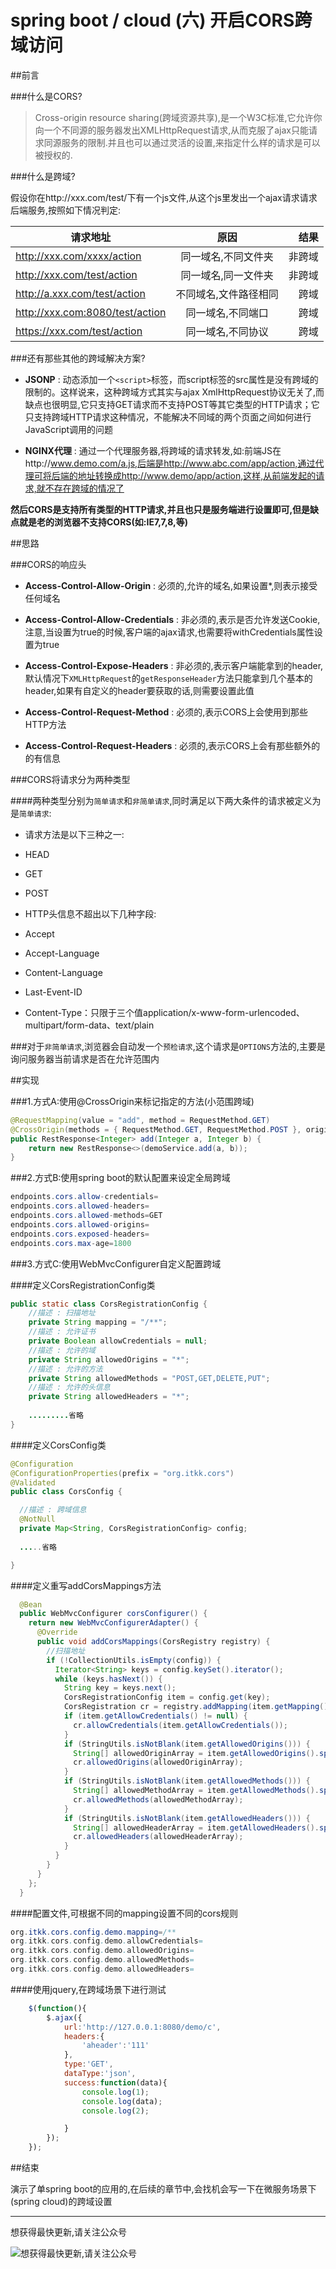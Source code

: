 # spring boot / cloud (六) 开启CORS跨域访问

##前言


###什么是CORS?


>Cross-origin resource sharing(跨域资源共享),是一个W3C标准,它允许你向一个不同源的服务器发出XMLHttpRequest请求,从而克服了ajax只能请求同源服务的限制.并且也可以通过灵活的设置,来指定什么样的请求是可以被授权的.


###什么是跨域?


假设你在http://xxx.com/test/下有一个js文件,从这个js里发出一个ajax请求请求后端服务,按照如下情况判定:


| 请求地址 | 原因 | 结果 |
| ------------- |:-------------:| -----:|
|  http://xxx.com/xxxx/action | 同一域名,不同文件夹 | 非跨域 |
|  http://xxx.com/test/action | 同一域名,同一文件夹 | 非跨域 |
|  http://a.xxx.com/test/action | 不同域名,文件路径相同 | 跨域 |
|  http://xxx.com:8080/test/action | 同一域名,不同端口 | 跨域 |
|  https://xxx.com/test/action | 同一域名,不同协议　 | 跨域 |


###还有那些其他的跨域解决方案?


- **JSONP** : 动态添加一个`<script>`标签，而script标签的src属性是没有跨域的限制的。这样说来，这种跨域方式其实与ajax XmlHttpRequest协议无关了,而缺点也很明显,它只支持GET请求而不支持POST等其它类型的HTTP请求；它只支持跨域HTTP请求这种情况，不能解决不同域的两个页面之间如何进行JavaScript调用的问题


- **NGINX代理** : 通过一个代理服务器,将跨域的请求转发,如:前端JS在http://www.demo.com/a.js,后端是http://www.abc.com/app/action,通过代理可将后端的地址转换成http://www.demo/app/action,这样,从前端发起的请求,就不存在跨域的情况了


**然后CORS是支持所有类型的HTTP请求,并且也只是服务端进行设置即可,但是缺点就是老的浏览器不支持CORS(如:IE7,7,8,等)**


##思路


###CORS的响应头


- **Access-Control-Allow-Origin** : 必须的,允许的域名,如果设置*,则表示接受任何域名


- **Access-Control-Allow-Credentials** : 非必须的,表示是否允许发送Cookie,注意,当设置为true的时候,客户端的ajax请求,也需要将withCredentials属性设置为true


- **Access-Control-Expose-Headers** : 非必须的,表示客户端能拿到的header,默认情况下`XMLHttpRequest`的`getResponseHeader`方法只能拿到几个基本的header,如果有自定义的header要获取的话,则需要设置此值


- **Access-Control-Request-Method** : 必须的,表示CORS上会使用到那些HTTP方法


- **Access-Control-Request-Headers** : 必须的,表示CORS上会有那些额外的的有信息


###CORS将请求分为两种类型


####两种类型分别为`简单请求`和`非简单请求`,同时满足以下两大条件的请求被定义为是`简单请求`:


- 请求方法是以下三种之一:


 - HEAD
 
 
 - GET
 
 
 - POST


- HTTP头信息不超出以下几种字段:


 - Accept
 
 
 - Accept-Language
 
 
 - Content-Language


 - Last-Event-ID
 
 
 - Content-Type：只限于三个值application/x-www-form-urlencoded、multipart/form-data、text/plain
 
 
###对于`非简单请求`,浏览器会自动发一个`预检请求`,这个请求是`OPTIONS`方法的,主要是询问服务器当前请求是否在允许范围内
 

##实现


###1.方式A:使用@CrossOrigin来标记指定的方法(小范围跨域)


``` java
@RequestMapping(value = "add", method = RequestMethod.GET)
@CrossOrigin(methods = { RequestMethod.GET, RequestMethod.POST }, origins = "*")
public RestResponse<Integer> add(Integer a, Integer b) {
    return new RestResponse<>(demoService.add(a, b));
}
```

###2.方式B:使用spring boot的默认配置来设定全局跨域


``` java
endpoints.cors.allow-credentials=
endpoints.cors.allowed-headers=
endpoints.cors.allowed-methods=GET
endpoints.cors.allowed-origins=
endpoints.cors.exposed-headers=
endpoints.cors.max-age=1800
```

###3.方式C:使用WebMvcConfigurer自定义配置跨域


####定义CorsRegistrationConfig类

``` java
public static class CorsRegistrationConfig {
    //描述 : 扫描地址
    private String mapping = "/**";
    //描述 : 允许证书
    private Boolean allowCredentials = null;
    //描述 : 允许的域
    private String allowedOrigins = "*";
    //描述 : 允许的方法
    private String allowedMethods = "POST,GET,DELETE,PUT";
    //描述 : 允许的头信息
    private String allowedHeaders = "*";
    
    .........省略
}
```


####定义CorsConfig类

``` java
@Configuration
@ConfigurationProperties(prefix = "org.itkk.cors")
@Validated
public class CorsConfig {

  //描述 : 跨域信息
  @NotNull
  private Map<String, CorsRegistrationConfig> config;
  
  .....省略

}
```


####定义重写addCorsMappings方法

``` java
  @Bean
  public WebMvcConfigurer corsConfigurer() {
    return new WebMvcConfigurerAdapter() {
      @Override
      public void addCorsMappings(CorsRegistry registry) {
        //扫描地址
        if (!CollectionUtils.isEmpty(config)) {
          Iterator<String> keys = config.keySet().iterator();
          while (keys.hasNext()) {
            String key = keys.next();
            CorsRegistrationConfig item = config.get(key);
            CorsRegistration cr = registry.addMapping(item.getMapping());
            if (item.getAllowCredentials() != null) {
              cr.allowCredentials(item.getAllowCredentials());
            }
            if (StringUtils.isNotBlank(item.getAllowedOrigins())) {
              String[] allowedOriginArray = item.getAllowedOrigins().split(",");
              cr.allowedOrigins(allowedOriginArray);
            }
            if (StringUtils.isNotBlank(item.getAllowedMethods())) {
              String[] allowedMethodArray = item.getAllowedMethods().split(",");
              cr.allowedMethods(allowedMethodArray);
            }
            if (StringUtils.isNotBlank(item.getAllowedHeaders())) {
              String[] allowedHeaderArray = item.getAllowedHeaders().split(",");
              cr.allowedHeaders(allowedHeaderArray);
            }
          }
        }
      }
    };
  }
```


####配置文件,可根据不同的mapping设置不同的cors规则

``` java
org.itkk.cors.config.demo.mapping=/**
org.itkk.cors.config.demo.allowCredentials=
org.itkk.cors.config.demo.allowedOrigins=
org.itkk.cors.config.demo.allowedMethods=
org.itkk.cors.config.demo.allowedHeaders=
```


####使用jquery,在跨域场景下进行测试

``` javascript
    $(function(){
		$.ajax({
            url:'http://127.0.0.1:8080/demo/c',
            headers:{
                'aheader':'111'
            },
            type:'GET',
            dataType:'json',
            success:function(data){
                console.log(1);
                console.log(data);
                console.log(2);

            }
        });
    });
```


##结束

演示了单spring boot的应用的,在后续的章节中,会找机会写一下在微服务场景下(spring cloud)的跨域设置

---------

想获得最快更新,请关注公众号

![想获得最快更新,请关注公众号](https://mmbiz.qlogo.cn/mmbiz_jpg/gjOvoY7GOt5a4dicfGbqze591YAEiaRONE0nOsiaur4nlsmKtUpRuONue28wJ9JfOXfBl99OoVmYncohMnEY4LMdg/0?wx_fmt=jpeg "想获得最快更新,请关注公众号") 

